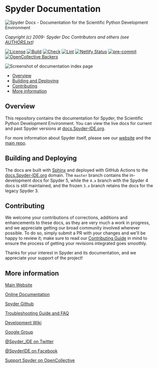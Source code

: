 # Spyder Documentation

![Spyder Docs - Documentation for the Scientific Python Development Environment](./doc/_static/images/spyder_readme_banner.png)

*Copyright (c) 2009- Spyder Doc Contributors and others (see [AUTHORS.txt](https://github.com/spyder-ide/spyder-docs/blob/master/AUTHORS.txt))*


[![License](https://img.shields.io/pypi/l/spyder.svg)](./LICENSE.txt)
[![Build](https://github.com/spyder-ide/spyder-docs/actions/workflows/build.yaml/badge.svg)](https://github.com/spyder-ide/spyder-docs/actions/workflows/build.yaml)
[![Check](https://github.com/spyder-ide/spyder-docs/actions/workflows/check.yaml/badge.svg)](https://github.com/spyder-ide/spyder-docs/actions/workflows/check.yaml)
[![Lint](https://github.com/spyder-ide/spyder-docs/actions/workflows/lint.yaml/badge.svg)](https://github.com/spyder-ide/spyder-docs/actions/workflows/lint.yaml)
[![Netlify Status](https://api.netlify.com/api/v1/badges/06f113a8-c699-4171-afc6-db3a3c77d93b/deploy-status)](https://app.netlify.com/sites/spyder-docs-preview/deploys)
[![pre-commit](https://img.shields.io/badge/pre--commit-enabled-brightgreen?logo=pre-commit&logoColor=white)](https://github.com/pre-commit/pre-commit)
[![OpenCollective Backers](https://opencollective.com/spyder/backers/badge.svg?color=blue)](https://opencollective.com/spyder)


![Screenshot of documentation index page](./doc/_static/images/index-docs.gif)


<!-- markdownlint-disable -->
<!-- START doctoc generated TOC please keep comment here to allow auto update -->
<!-- DON'T EDIT THIS SECTION, INSTEAD RE-RUN doctoc TO UPDATE -->

- [Overview](#overview)
- [Building and Deploying](#building-and-deploying)
- [Contributing](#contributing)
- [More information](#more-information)

<!-- END doctoc generated TOC please keep comment here to allow auto update -->
<!-- markdownlint-restore -->


## Overview

This repository contains the documentation for Spyder, the Scientific Python Development Environment.
You can view the live docs for current and past Spyder versions at [docs.Spyder-IDE.org](https://docs.spyder-ide.org).

For more information about Spyder itself, please see our [website](https://www.spyder-ide.org/) and the [main repo](https://github.com/spyder-ide/spyder).


## Building and Deploying

The docs are built with [Sphinx](https://www.sphinx-doc.org/) and deployed with GitHub Actions to the [docs.Spyder-IDE.org](https://docs.spyder-ide.org/) domain.
The ``master`` branch contains the in-development docs for Spyder 5, while the ``4.x`` branch with the Spyder 4 docs is still maintained, and the frozen ``3.x`` branch retains the docs for the legacy Spyder 3.


## Contributing

We welcome your contributions of corrections, additions and enhancements to these docs, as they are very much a work in progress, and we appreciate getting our broad community involved wherever possible.
To do so, simply submit a PR with your changes and we'll be happy to review it; make sure to read our [Contributing Guide](https://github.com/spyder-ide/spyder-docs/blob/master/CONTRIBUTING.md) in mind to ensure the process of getting your revisions integrated goes smoothly.

Thanks for your interest in Spyder and its documentation, and we appreciate your support of the project!


## More information

[Main Website](https://www.spyder-ide.org/)

[Online Documentation](https://docs.spyder-ide.org/)

[Spyder Github](https://github.com/spyder-ide/spyder)

[Troubleshooting Guide and FAQ](
https://github.com/spyder-ide/spyder/wiki/Troubleshooting-Guide-and-FAQ)

[Development Wiki](https://github.com/spyder-ide/spyder/wiki/Dev:-Index)

[Google Group](https://groups.google.com/group/spyderlib)

[@Spyder_IDE on Twitter](https://twitter.com/spyder_ide)

[@SpyderIDE on Facebook](https://www.facebook.com/SpyderIDE/)

[Support Spyder on OpenCollective](https://opencollective.com/spyder/)
